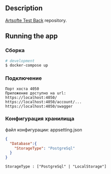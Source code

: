 ## Description
[Artsofte Test Back](https://github.com/Artsofte-Inc/test-back/blob/main/README.md) repository.

## Running the app
### Сборка
```bash
# development
$ docker-compose up   
```
### Подключение
```
Порт хоста 4050
Приложение доступно на url:
https://localhost:4050/
https://localhost:4050/account/...
https://localhost:4050/swagger
```

### Конфигурация хранилища
файл конфигурации: appsetting.json
```json
{
  "Database":{
    "StorageType": "PostgreSql"
  }
}
```
```
StorageType : ["PostgreSql" | "LocalStorage"]
```
